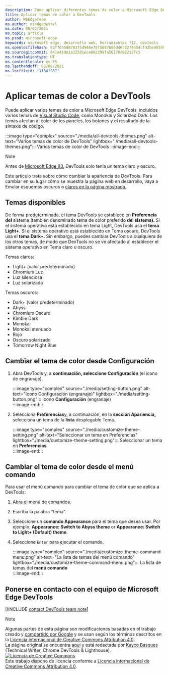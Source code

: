 ```yaml
---
description: Cómo aplicar diferentes temas de color a Microsoft Edge DevTools.
title: Aplicar temas de color a DevTools
author: MSEdgeTeam
ms.author: msedgedevrel
ms.date: 08/03/2021
ms.topic: article
ms.prod: microsoft-edge
keywords: microsoft edge, desarrollo web, herramientas f12, devtools
ms.openlocfilehash: 93f7655d878375d946e78f5867b80d46522f4654cf42be4934920bfc6ccb0208
ms.sourcegitcommit: 841e41de1a32501ece862399fa56170c022127c5
ms.translationtype: MT
ms.contentlocale: es-ES
ms.lasthandoff: 08/06/2021
ms.locfileid: "11801937"
---
```

<!-- Copyright Kayce Basques 
   Licensed under the Apache License, Version 2.0 (the "License");
   you may not use this file except in compliance with the License.
   You may obtain a copy of the License at
       https://www.apache.org/licenses/LICENSE-2.0
   Unless required by applicable law or agreed to in writing, software
   distributed under the License is distributed on an "AS IS" BASIS,
   WITHOUT WARRANTIES OR CONDITIONS OF ANY KIND, either express or implied.
   See the License for the specific language governing permissions and
   limitations under the License.  -->
# <a name="apply-color-themes-to-devtools"></a>Aplicar temas de color a DevTools

Puede aplicar varios temas de color a Microsoft Edge DevTools, incluidos varios temas de [Visual Studio Code][VSCode], como Monokai y Solarized Dark.  Los temas afectan al color de los paneles, los botones y el resaltado de la sintaxis de código. 

:::image type="complex" source="./media/all-devtools-themes.png" alt-text="Varios temas de color de DevTools" lightbox="./media/all-devtools-themes.png":::
   Varios temas de color de DevTools
:::image-end:::  

> [!NOTE]
> Antes de [Microsoft Edge 93][WhatsNew93], DevTools solo tenía un tema claro y oscuro.  

Este artículo trata sobre cómo cambiar la apariencia de DevTools.  Para cambiar en su lugar cómo se muestra la página web en desarrollo, vaya a Emular esquemas oscuros o [claros en la página mostrada.][AccessibilityPreferredColorSchemeSimulation]


## <a name="available-themes"></a>Temas disponibles  

De forma predeterminada, el tema DevTools se establece en **Preferencia del** sistema (también denominado tema de color preferido **del sistema).**  Si el sistema operativo está establecido en tema Light, DevTools usa el **tema Light+.**  Si el sistema operativo está establecido en Tema oscuro, DevTools usa el **tema Dark+.**  Sin embargo, puedes cambiar DevTools a cualquiera de los otros temas, de modo que DevTools no se ve afectado al establecer el sistema operativo en Tema claro u oscuro.

Temas claros:  
- Light+ (valor predeterminado)  
- Chromium Luz  
- Luz silenciosa  
- Luz solarizada  

Temas oscuros:  
- Dark+ (valor predeterminado)  
- Abyss  
- Chromium Oscuro  
- Kimbie Dark  
- Monokai  
- Monokai atenuado  
- Rojo  
- Oscuro solarizado  
- Tomorrow Night Blue  

## <a name="changing-the-color-theme-from-settings"></a>Cambiar el tema de color desde Configuración

1.  Abra DevTools y, a **continuación, seleccione Configuración** (el icono de engranaje).

    :::image type="complex" source="./media/setting-button.png" alt-text="Icono Configuración (engranaje)" lightbox="./media/setting-button.png":::
       Icono **Configuración** (engranaje)  
    :::image-end:::  

1.  Selecciona **Preferencias**y, a continuación, en la **sección Apariencia,** selecciona un tema de la **lista** desplegable Tema.  
    
    :::image type="complex" source="./media/customize-theme-setting.png" alt-text="Seleccionar un tema en Preferencias" lightbox="./media/customize-theme-setting.png":::
       Seleccionar un tema en **Preferencias**  
    :::image-end:::  


## <a name="changing-the-color-theme-from-the-command-menu"></a>Cambiar el tema de color desde el menú comando

Para usar el menú comando para cambiar el tema de color que se aplica a DevTools:

1.  [Abra el menú de comandos][DevtoolsCommandMenu].  
1.  Escriba la palabra "tema".
1.  Seleccione un **comando Appearance** para el tema que desea usar.  Por ejemplo, **Appearance: Switch to Abyss theme** or **Appearance: Switch to Light+ (Default) theme**.
1.  Seleccione `Enter` para ejecutar el comando.  
    
    :::image type="complex" source="./media/customize-theme-command-menu.png" alt-text="La lista de temas del menú comando" lightbox="./media/customize-theme-command-menu.png":::
       La lista de temas del **menú comando**  
    :::image-end:::  


## <a name="getting-in-touch-with-the-microsoft-edge-devtools-team"></a>Ponerse en contacto con el equipo de Microsoft Edge DevTools  

[!INCLUDE [contact DevTools team note](../includes/contact-devtools-team-note.md)]  

<!-- links -->  
[DevtoolsCommandMenu]: ../command-menu/index.md "Menú de comandos | Microsoft Docs"  
[WhatsNew93]: ../whats-new/2021/07/devtools.md "Novedades de DevTools (Microsoft Edge 93) | Microsoft Docs"  
[VSCode]: https://code.visualstudio.com  
[AccessibilityPreferredColorSchemeSimulation]: ../accessibility/preferred-color-scheme-simulation.md "Emular esquemas oscuros o claros en la página | Microsoft Docs"

> [!NOTE]
> Algunas partes de esta página son modificaciones basadas en el trabajo creado y [compartido por Google][GoogleSitePolicies] y se usan según los términos descritos en la [Licencia internacional de Creative Commons Attribution 4.0][CCA4IL].  
> La página original se encuentra [aquí](https://developers.google.com/web/tools/chrome-devtools/customize/dark-theme) y está redactada por [Kayce Basques][KayceBasques] \(Technical Writer, Chrome DevTools \& Lighthouse\).  
[![Licencia de Creative Commons][CCby4Image]][CCA4IL]  
Este trabajo dispone de licencia conforme a [Licencia internacional de Creative Commons Attribution 4.0][CCA4IL].  

[CCA4IL]: https://creativecommons.org/licenses/by/4.0  
[CCby4Image]: https://i.creativecommons.org/l/by/4.0/88x31.png  
[GoogleSitePolicies]: https://developers.google.com/terms/site-policies  
[KayceBasques]: https://developers.google.com/web/resources/contributors#kayce-basques  
